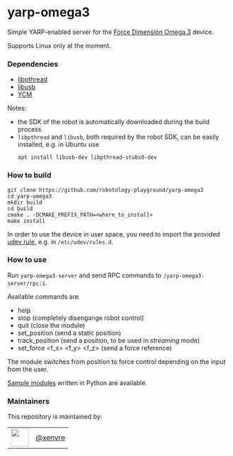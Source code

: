 yarp-omega3
======================

Simple YARP-enabled server for the [Force Dimension Omega.3](https://www.forcedimension.com/products/omega) device.

Supports Linux only at the moment.

### Dependencies

- [libpthread](https://www.gnu.org/software/hurd/libpthread.html)
- [libusb](https://libusb.info/)
- [YCM](https://github.com/robotology/ycm)

Notes:
- the SDK of the robot is automatically downloaded during the build process
- `libpthread` and `libusb`, both required by the robot SDK, can be easily installed, e.g. in Ubuntu use 
   ```
   apt install libusb-dev libpthread-stubs0-dev
   ```

### How to build

```
git clone https://github.com/robotology-playground/yarp-omega3
cd yarp-omega3
mkdir build
cd build
cmake . -DCMAKE_PREFIX_PATH=<where_to_install>
make install
```

In order to use the device in user space, you need to import the provided [udev rule](config/99-omega3-libusb.rules), e.g. in `/etc/udev/rules.d`.

### How to use

Run `yarp-omega3-server` and send RPC commands to `/yarp-omega3-server/rpc:i`.

Available commands are
- help
- stop (completely disengange robot control)
- quit (close the module)
- set_position <x> <y> <z> (send a static position)
- track_position <x> <y> <z> (send a position, to be used in _streaming_ mode)
- set_force <f_x> <f_y> <f_z> (send a force reference)

The module switches from position to force control depending on the input from the user.

[Sample modules](src/samples/python) written in Python are available.

### Maintainers

This repository is maintained by:

| | |
|:---:|:---:|
| [<img src="https://github.com/xenvre.png" width="40">](https://github.com/xenvre) | [@xenvre](https://github.com/xenvre) |

